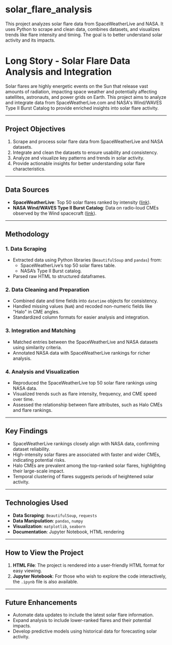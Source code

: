 # solar_flare_analysis
This project analyzes solar flare data from SpaceWeatherLive and NASA. It uses Python to scrape and clean data, combines datasets, and visualizes trends like flare intensity and timing. The goal is to better understand solar activity and its impacts.



# Long Story - Solar Flare Data Analysis and Integration

Solar flares are highly energetic events on the Sun that release vast amounts of radiation, impacting space weather and potentially affecting satellites, astronauts, and power grids on Earth. This project aims to analyze and integrate data from SpaceWeatherLive.com and NASA's Wind/WAVES Type II Burst Catalog to provide enriched insights into solar flare activity.

---

## Project Objectives
1. Scrape and process solar flare data from SpaceWeatherLive and NASA datasets.
2. Integrate and clean the datasets to ensure usability and consistency.
3. Analyze and visualize key patterns and trends in solar activity.
4. Provide actionable insights for better understanding solar flare characteristics.

---

## Data Sources
- **SpaceWeatherLive**: Top 50 solar flares ranked by intensity ([link](https://www.spaceweatherlive.com/en/solar-activity/top-50-solar-flares)).
- **NASA Wind/WAVES Type II Burst Catalog**: Data on radio-loud CMEs observed by the Wind spacecraft ([link](http://cdaw.gsfc.nasa.gov/CME_list/radio/waves_type2.html)).

---

## Methodology

### 1. Data Scraping
- Extracted data using Python libraries (`BeautifulSoup` and `pandas`) from:
  - SpaceWeatherLive’s top 50 solar flares table.
  - NASA’s Type II Burst catalog.
- Parsed raw HTML to structured dataframes.

### 2. Data Cleaning and Preparation
- Combined date and time fields into `datetime` objects for consistency.
- Handled missing values (`NaN`) and recoded non-numeric fields like "Halo" in CME angles.
- Standardized column formats for easier analysis and integration.

### 3. Integration and Matching
- Matched entries between the SpaceWeatherLive and NASA datasets using similarity criteria.
- Annotated NASA data with SpaceWeatherLive rankings for richer analysis.

### 4. Analysis and Visualization
- Reproduced the SpaceWeatherLive top 50 solar flare rankings using NASA data.
- Visualized trends such as flare intensity, frequency, and CME speed over time.
- Assessed the relationship between flare attributes, such as Halo CMEs and flare rankings.

---

## Key Findings
- SpaceWeatherLive rankings closely align with NASA data, confirming dataset reliability.
- High-intensity solar flares are associated with faster and wider CMEs, indicating potential risks.
- Halo CMEs are prevalent among the top-ranked solar flares, highlighting their large-scale impact.
- Temporal clustering of flares suggests periods of heightened solar activity.

---

## Technologies Used
- **Data Scraping**: `BeautifulSoup`, `requests`
- **Data Manipulation**: `pandas`, `numpy`
- **Visualization**: `matplotlib`, `seaborn`
- **Documentation**: Jupyter Notebook, HTML rendering

---

## How to View the Project
1. **HTML File**: The project is rendered into a user-friendly HTML format for easy viewing.
2. **Jupyter Notebook**: For those who wish to explore the code interactively, the `.ipynb` file is also available.

---

## Future Enhancements
- Automate data updates to include the latest solar flare information.
- Expand analysis to include lower-ranked flares and their potential impacts.
- Develop predictive models using historical data for forecasting solar activity.
